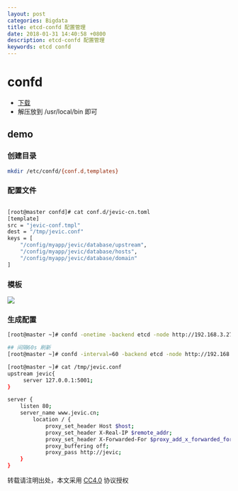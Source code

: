 ```yaml
---
layout: post
categories: Bigdata
title: etcd-confd 配置管理
date: 2018-01-31 14:40:58 +0800
description: etcd-confd 配置管理
keywords: etcd confd
---
```


# confd
- [下载](https://github.com/kelseyhightower/confd/releases)
- 解压放到 /usr/local/bin 即可

## demo
### 创建目录

``` sh
mkdir /etc/confd/{conf.d,templates}
```


### 配置文件

``` sh

[root@master confd]# cat conf.d/jevic-cn.toml
[template]
src = "jevic-conf.tmpl"
dest = "/tmp/jevic.conf"
keys = [
    "/config/myapp/jevic/database/upstream",
    "/config/myapp/jevic/database/hosts",
    "/config/myapp/jevic/database/domain"
]
```

### 模板
![](http://ok6h8mla5.bkt.clouddn.com/etcd-confd-templates.jpg)


### 生成配置

``` sh
[root@master ~]# confd -onetime -backend etcd -node http://192.168.3.27:2379

## 间隔60s 刷新
[root@master ~]# confd -interval=60 -backend etcd -node http://192.168.3.27:2379

[root@master ~]# cat /tmp/jevic.conf
upstream jevic{
     server 127.0.0.1:5001;
}

server {
    listen 80;
    server_name www.jevic.cn;
        location / {
            proxy_set_header Host $host;
            proxy_set_header X-Real-IP $remote_addr;
            proxy_set_header X-Forwarded-For $proxy_add_x_forwarded_for;
            proxy_buffering off;
            proxy_pass http://jevic;
    }
}
```



转载请注明出处，本文采用 [CC4.0](http://creativecommons.org/licenses/by-nc-nd/4.0/) 协议授权
